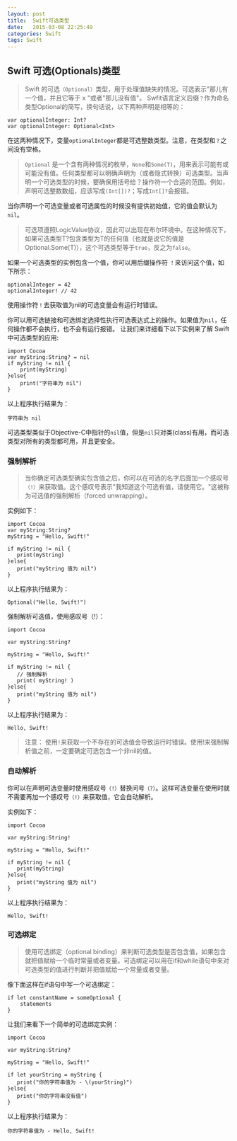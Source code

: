 ```yaml
---
layout: post
title:  Swift可选类型
date:   2015-03-08 22:25:49
categories: Swift
tags: Swift
---
```


<h2>Swift 可选(Optionals)类型</h2>

> Swift 的可选`（Optional）`类型，用于处理值缺失的情况。可选表示"那儿有一个值，并且它等于 x "或者"那儿没有值"。
Swfit语言定义后缀`？`作为命名类型Optional的简写，换句话说，以下两种声明是相等的：

	var optionalInteger: Int?
	var optionalInteger: Optional<Int>

在这两种情况下，变量`optionalInteger`都是可选整数类型。注意，在类型和`？`之间没有空格。
> `Optional` 是一个含有两种情况的枚举，`None`和`Some(T)`，用来表示可能有或可能没有值。任何类型都可以明确声明为（或者隐式转换）可选类型。当声明一个可选类型的时候，要确保用括号给？操作符一个合适的范围。例如，声明可选整数数组，应该写成`(Int[])?`；写成`Int[]?`会报错。

当你声明一个可选变量或者可选属性的时候没有提供初始值，它的值会默认为`nil`。

> 可选项遵照LogicValue协议，因此可以出现在布尔环境中。在这种情况下，如果可选类型T?包含类型为T的任何值（也就是说它的值是Optional.Some(T)），这个可选类型等于`true`，反之为`false`。

如果一个可选类型的实例包含一个值，你可以用后缀操作符 `！`来访问这个值，如下所示：

	optionalInteger = 42
	optionalInteger! // 42

使用操作符`！`去获取值为nil的可选变量会有运行时错误。

你可以用可选链接和可选绑定选择性执行可选表达式上的操作。如果值为`nil`，任何操作都不会执行，也不会有运行报错。
让我们来详细看下以下实例来了解 Swift 中可选类型的应用:

	import Cocoa
	var myString:String? = nil
	if myString != nil {
	    print(myString)
	}else{
	    print("字符串为 nil")
	}

以上程序执行结果为：
	
	字符串为 nil
	
可选类型类似于Objective-C中指针的`nil`值，但是`nil`只对类(class)有用，而可选类型对所有的类型都可用，并且更安全。

<h3>强制解析</h3>

> 当你确定可选类型确实包含值之后，你可以在可选的名字后面加一个感叹号`（!）`来获取值。这个感叹号表示"我知道这个可选有值，请使用它。"这被称为可选值的强制解析（forced unwrapping）。

实例如下：

	import Cocoa
	var myString:String?
	myString = "Hello, Swift!"

	if myString != nil {
	   print(myString)
	}else{
	   print("myString 值为 nil")
	}

以上程序执行结果为：
	
	Optional("Hello, Swift!")
	
强制解析可选值，使用感叹号（!）：

	import Cocoa

	var myString:String?

	myString = "Hello, Swift!"

	if myString != nil {
	   // 强制解析
	   print( myString! )
	}else{
	   print("myString 值为 nil")
	}

以上程序执行结果为：

	Hello, Swift!

> 注意：
使用`!`来获取一个不存在的可选值会导致运行时错误。使用!来强制解析值之前，一定要确定可选包含一个非nil的值。

<h3>自动解析</h3>

你可以在声明可选变量时使用感叹号`（!）`替换问号`（?）`。这样可选变量在使用时就不需要再加一个感叹号`（!）`来获取值，它会自动解析。

实例如下：

	import Cocoa

	var myString:String!

	myString = "Hello, Swift!"

	if myString != nil {
	   print(myString)
	}else{
	   print("myString 值为 nil")
	}

以上程序执行结果为：

	Hello, Swift!

<h3>可选绑定</h3>

> 使用可选绑定（optional binding）来判断可选类型是否包含值，如果包含就把值赋给一个临时常量或者变量。可选绑定可以用在if和while语句中来对可选类型的值进行判断并把值赋给一个常量或者变量。

像下面这样在if语句中写一个可选绑定：

	if let constantName = someOptional {
	    statements
	}

让我们来看下一个简单的可选绑定实例：

	import Cocoa

	var myString:String?

	myString = "Hello, Swift!"

	if let yourString = myString {
	   print("你的字符串值为 - \(yourString)")
	}else{
	   print("你的字符串没有值")
	}

以上程序执行结果为：

	你的字符串值为 - Hello, Swift!